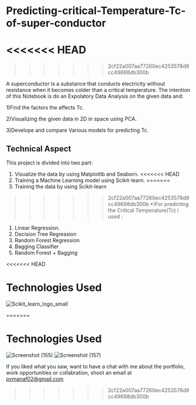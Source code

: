 
# Predicting-critical-Temperature-Tc-of-super-conductor
<<<<<<< HEAD
=======
 
>>>>>>> 2cf22a007aa77260ec4253578d9cc49698db300b

A superconductor is a substance that conducts electricity without resistance when it becomes colder than a critical temperature. The intention of this Notebook is do an Expolatory Data Analysis on the given data and:

1)Find the factors the affects Tc.

2)Visualizing the given data in 2D in space using PCA.

3)Develope and compare Various models for predicting Tc.


## Technical Aspect

This project is divided into two part:

1) Visualize the data by using Matplotlib and Seaborn.
<<<<<<< HEAD
2) Training a Machine Learning model using Scikit-learn.
=======
2) Training the data by using Scikit-learn

>>>>>>> 2cf22a007aa77260ec4253578d9cc49698db300b
•)For predicting the Critical Temperature(Tc) i used :
1) Linear Regression.
2) Decision Tree Regression
3) Random Forest Regression
4) Bagging Classifier
5) Random Forest + Bagging

<<<<<<< HEAD




# Technologies Used
![Scikit_learn_logo_small](https://upload.wikimedia.org/wikipedia/commons/0/05/Scikit_learn_logo_small.svg)




=======
# Technologies Used
![Screenshot (155)](https://user-images.githubusercontent.com/84491967/139635128-5ac86cca-3de3-483e-9ba2-d0de52da5e49.png)
![Screenshot (157)](https://user-images.githubusercontent.com/84491967/140642806-d77b4a89-7c81-4fd7-83da-2c1f694212f6.png)



If you liked what you saw, want to have a chat with me about the portfolio, work opportunities or collabration, shoot an email at pvmanaf02@gmail.com
>>>>>>> 2cf22a007aa77260ec4253578d9cc49698db300b
